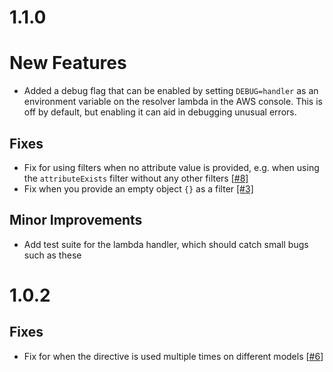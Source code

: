 # 1.1.0

# New Features

* Added a debug flag that can be enabled by setting `DEBUG=handler` as an environment variable on the resolver lambda in the AWS console. This is off by default, but enabling it can aid in debugging unusual errors.

## Fixes
* Fix for using filters when no attribute value is provided, e.g. when using the `attributeExists` filter without any other filters [[#8]](https://github.com/multimeric/AmplifyCountDirective/issues/8)
* Fix when you provide an empty object `{}` as a filter [[#3]](https://github.com/multimeric/AmplifyCountDirective/issues/3)

## Minor Improvements

* Add test suite for the lambda handler, which should catch small bugs such as these

# 1.0.2

## Fixes

* Fix for when the directive is used multiple times on different models [[#6](https://github.com/multimeric/AmplifyCountDirective/issues/6)]